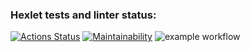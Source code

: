 ### Hexlet tests and linter status:
[![Actions Status](https://github.com/Adaressa/python-project-lvl1/workflows/hexlet-check/badge.svg)](https://github.com/Adaressa/python-project-lvl1/actions)
[![Maintainability](https://api.codeclimate.com/v1/badges/a99a88d28ad37a79dbf6/maintainability)](https://codeclimate.com/github/codeclimate/codeclimate/maintainability)
![example workflow](https://github.com/Adaressa/python-project-lvl1/actions/workflows/linter-check.yml/badge.svg)
